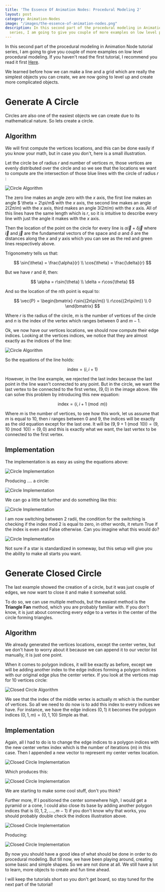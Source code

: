 ```yaml
---
title: 'The Essence Of Animation Nodes: Procedural Modeling 2'
layout: post
category: Animation-Nodes
image: "/images/the-essence-of-animation-nodes.png"
description: In this second part of the procedural modeling in Animation Node tutorial
  series, I am going to give you couple of more examples on low level procedural modeling.
---
```


In this second part of the procedural modeling in Animation Node tutorial series, I am going to give you couple of more examples on low level procedural modeling. If you haven't read the first tutorial, I recommend you read it first [Here](https://squircleart.github.io/animation-nodes/the-essence-of-animation-nodes-procedural-modeling.html).

We learned before how we can make a line and a grid which are really the simplest objects you can create, we are now going to level up and create more complicated objects.

# Generate A Circle

Circles are also one of the easiest objects we can create due to its mathematical nature. So lets create a circle.

## Algorithm

We will first compute the vertices locations, and this can be done easily if you know your math, but in case you don't, here is a small illustration.

Let the circle be of radius $r$ and number of vertices $m$, those vertices are evenly distributed over the circle and so we see that the locations we want to compute are the intersection of those blue lines with the circle of radius $r$ :

![Circle Algorithm](/images/the-essence-of-animation-nodes-procedural-modeling-2/circle.svg)

The zero line makes an angle zero with the $x$ axis, the first line makes an angle $ \theta = 2\pi/m$ with the $x$ axis, the second line makes an angle $2(2\pi/m)$ with the $x$ axis, third makes an angle $3(2\pi/m)$ with the $x$ axis. All of this lines have the same length which is $r$, so it is intuitive to describe every line with just the angle it makes with the $x$ axis.

Then the location of the point on the circle for every line is $\alpha \vec{i}+\delta \vec{j}$ where $\vec{i}$ and $\vec{j}$ are the fundamental vectors of the space and $\alpha$ and $\delta$ are the distances along the $x$ and $y$ axis which you can see as the red and green lines respectively above.

Trigonometry tells us that:

$$
\sin{\theta} = \frac{\alpha}{r} \\
\cos{\theta} = \frac{\delta}{r}
$$

But we have $r$ and $\theta$, then:

$$
\alpha = r\sin{\theta} \\
\delta = r\cos{\theta}
$$

And so the location of the nth point is equal to:

$$
\vec{P} = \begin{bmatrix} r\sin{(2n\pi/m)} \\ r\cos{(2n\pi/m)} \\ 0 \end{bmatrix}
$$

Where $r$ is the radius of the circle, $m$ is the number of vertices of the circle and $n$ is the index of the vertex which ranges between $0$ and $m-1$.

Ok, we now have our vertices locations, we should now compute their edge indices. Looking at the vertices indices, we notice that they are almost exactly as the indices of the line:

![Circle Algorithm](/images/the-essence-of-animation-nodes-procedural-modeling-2/circle2.svg)

So the equations of the line holds:

$$
\text{index} = (i,i+1)
$$

However, in the line example, we rejected the last index because the last point in the line wasn't connected to any point. But in the circle, we want the last vertex to be connected to the first vertex, $(9,0)$ in the image above. We can solve this problem by introducing this new equation:

$$
\text{index} = (i,i+1\pmod m)
$$

Where $m$ is the number of vertices, to see how this work, let us assume that $m$ is equal to 10, then $i$ ranges between $0$ and $9$, the indices will be exactly as the old equation except for the last one. It will be $(9,9+1 \pmod 10) = (9,10 \pmod 10) = (9,0)$ and this is exactly what we want, the last vertex to be connected to the first vertex.

## Implementation

The implementation is as easy as using the equations above:

![Circle Implementation](/images/the-essence-of-animation-nodes-procedural-modeling-2/circle3.png)

Producing .... a circle:

![Circle Implementation](/images/the-essence-of-animation-nodes-procedural-modeling-2/circle4.gif)

We can go a little bit further and do something like this:

![Circle Implementation](/images/the-essence-of-animation-nodes-procedural-modeling-2/circle5.png)

I am now switching between 2 radii, the condition for the switching is checking if the index mod 2 is equal to zero, in other words, it return True if the index is even and False otherwise. Can you imagine what this would do?

![Circle Implementation](/images/the-essence-of-animation-nodes-procedural-modeling-2/circle6.gif)

Not sure if a star is standardized in someway, but this setup will give you the ability to make all starts you want.

# Generate Closed Circle

The last example showed the creation of a circle, but it was just couple of edges, we now want to close it and make it somewhat solid.

To do so, we can use multiple methods, but the easiest method is the **Triangle Fan** method, which you are probably familiar with. If you don't know, it is just about connecting every edge to a vertex in the center of the circle forming triangles.

## Algorithm

We already generated the vertices locations, except the center vertex, but we don't have to worry about it because we can append it to our vector list manually, it is just one point.

When it comes to polygon indices, it will be exactly as before, except we will be adding another index to the edge indices forming a polygon indices with our original edge plus the center vertex. If you look at the vertices map for 10 vertices circle:

![Closed Circle Algorithm](/images/the-essence-of-animation-nodes-procedural-modeling-2/closed_circle.svg)

We see that the index of the middle vertex is actually $m$ which is the number of vertices. So all we need to do now is to add this index to every indices we have. For instance, we have the edge indices $(0,1)$ it becomes the polygon indices $(0,1,m)=(0,1,10)$ Simple as that.

## Implementation

Again, all I had to do is to change the edge indices to a polygon indices with the new center vertex index which is the number of iterations ($m$) in this case. Then I appended a new vector to represent my center vertex location.

![Closed Circle Implementation](/images/the-essence-of-animation-nodes-procedural-modeling-2/closed_circle2.png)

Which produces this:

![Closed Circle Implementation](/images/the-essence-of-animation-nodes-procedural-modeling-2/closed_circle3.gif)

We are starting to make some cool stuff, don't you think?

Further more, If I positioned the center somewhere high, I would get a pyramid or a cone, I could also close its base by adding another polygon indices that is $(0,1,2, .... , m-1)$ if you don't know why that works, you should probably double check the indices illustration above.

![Closed Circle Implementation](/images/the-essence-of-animation-nodes-procedural-modeling-2/closed_circle4.png)

Producing:

![Closed Circle Implementation](/images/the-essence-of-animation-nodes-procedural-modeling-2/closed_circle5.gif)

By now you should have a good idea of what should be done in order to do procedural modeling. But till now, we have been playing around, creating some basic and simple shapes. So we are not done at all. We still have a lot to learn, more objects to create and fun time ahead.

I will keep the tutorials short so you don't get board, so stay tuned for the next part of the tutorial!





